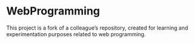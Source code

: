 # WebProgramming

This project is a fork of a colleague’s repository, created for learning and experimentation purposes related to web programming.
